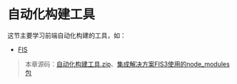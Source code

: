 # 自动化构建工具

这节主要学习前端自动化构建的工具，如：

* [FIS](01.md)

> 本章源码：[自动化构建工具.zip](../assets/自动化构建工具.zip)、[集成解决方案FIS3使用的node_modules包](../assets/FIS3-node_modules.zip)
